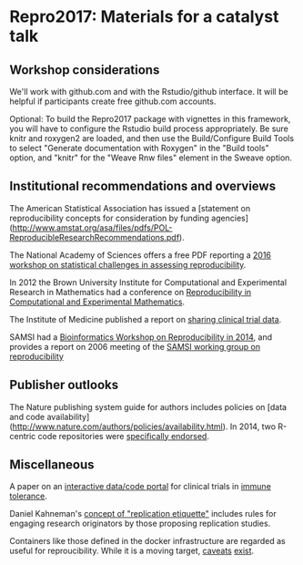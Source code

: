 # Repro2017: Materials for a catalyst talk

## Workshop considerations

We'll work with github.com and with the Rstudio/github interface.  It will be helpful if participants create free github.com accounts.

Optional: To build the Repro2017 package with vignettes in this framework,
you will have to configure the Rstudio build process appropriately.  Be sure knitr and roxygen2 are loaded, and then use the Build/Configure Build Tools to select "Generate documentation with Roxygen" in the "Build tools" option, and "knitr" for the "Weave Rnw files" element in the Sweave option. 

## Institutional recommendations and overviews

The American Statistical Association has issued a [statement on reproducibility concepts for consideration by funding agencies] (http://www.amstat.org/asa/files/pdfs/POL-ReproducibleResearchRecommendations.pdf).

The National Academy of Sciences offers a free PDF reporting a [2016 workshop on statistical challenges in assessing reproducibility](https://www.nap.edu/catalog/21915/statistical-challenges-in-assessing-and-fostering-the-reproducibility-of-scientific-results).

In 2012 the Brown University Institute for Computational and Experimental Research in Mathematics had a conference on [Reproducibility in Computational and Experimental Mathematics](https://icerm.brown.edu/tw12-5-rcem/). 

The Institute of Medicine published a report on [sharing clinical trial data](https://www.nap.edu/catalog/18998/sharing-clinical-trial-data-maximizing-benefits-minimizing-risk).

SAMSI had a [Bioinformatics Workshop on Reproducibility in 2014](https://www.samsi.info/programs-and-activities/research-workshops/2014-15-bioinformatics-opening-workshop-september-8-12-2014/), and provides a report on 2006 meeting of the [SAMSI working group on reproducibility](https://www.samsi.info/wp-content/uploads/2010/09/MultRep-Final-Report.pdf)

## Publisher outlooks

The Nature publishing system guide for authors includes policies on [data and code availability] (http://www.nature.com/authors/policies/availability.html).  In 2014, two R-centric code repositories
were [specifically endorsed](http://www.nature.com/ng/journal/v46/n1/full/ng.2869.html).


## Miscellaneous

A paper on an [interactive data/code portal](https://www-ncbi-nlm-nih-gov.ezp-prod1.hul.harvard.edu/pubmed/?term=27474121) for clinical trials in [immune tolerance](https://itntrialshare.org).

Daniel Kahneman's [concept of "replication etiquette"](https://www.scribd.com/document/225285909/Kahneman-Commentary) includes rules for engaging research originators by those proposing replication studies.

Containers like those defined in the docker infrastructure are regarded as useful for reproucibility.  While it is a moving target, [caveats](https://thehftguy.com/2016/11/01/docker-in-production-an-history-of-failure/) [exist](http://catern.com/posts/docker.html).


